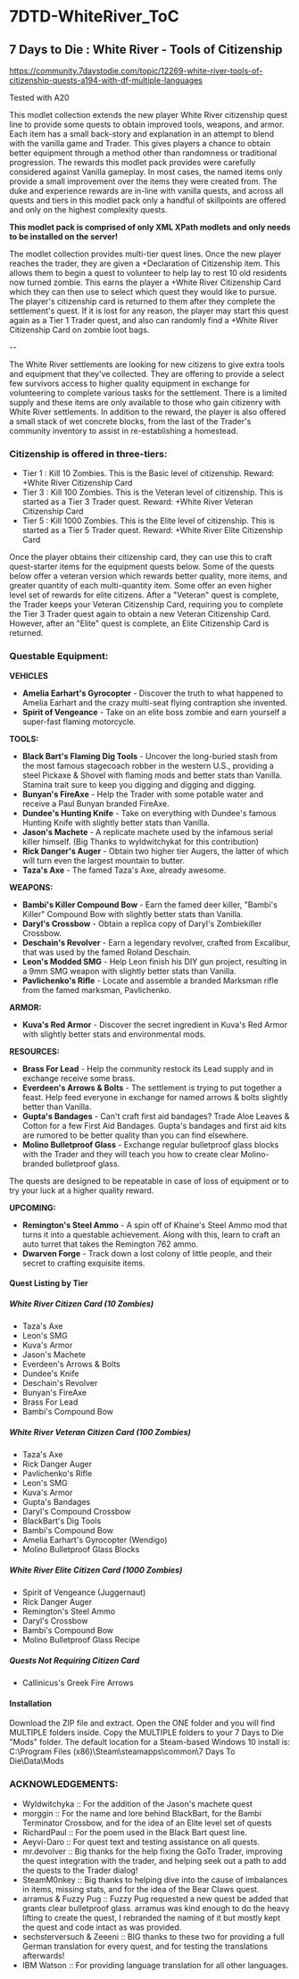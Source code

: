 # 7DTD-WhiteRiver_ToC

## 7 Days to Die : White River - Tools of Citizenship

<https://community.7daystodie.com/topic/12269-white-river-tools-of-citizenship-quests-a194-with-df-multiple-languages>

Tested with A20

This modlet collection extends the new player White River citizenship quest line to provide some quests to obtain improved tools, weapons, and armor. Each item has a small back-story and explanation in an attempt to blend with the vanilla game and Trader. This gives players a chance to obtain better equipment through a method other than randomness or traditional progression. The rewards this modlet pack provides were carefully considered against Vanilla gameplay. In most cases, the named items only provide a small improvement over the items they were created from. The duke and experience rewards are in-line with vanilla quests, and across all quests and tiers in this modlet pack only a handful of skillpoints are offered and only on the highest complexity quests.

**This modlet pack is comprised of only XML XPath modlets and only needs to be installed on the server!**

The modlet collection provides multi-tier quest lines. Once the new player reaches the trader, they are given a +Declaration of Citizenship item. This allows them to begin a quest to volunteer to help lay to rest 10 old residents now turned zombie. This earns the player a +White River Citizenship Card which they can then use to select which quest they would like to pursue. The player's citizenship card is returned to them after they complete the settlement's quest. If it is lost for any reason, the player may start this quest again as a Tier 1 Trader quest, and also can randomly find a +White River Citizenship Card on zombie loot bags.

--

The White River settlements are looking for new citizens to give extra tools and equipment that they've collected. They are offering to provide a select few survivors access to higher quality equipment in exchange for volunteering to complete various tasks for the settlement. There is a limited supply and these items are only available to those who gain citizenry with White River settlements. In addition to the reward, the player is also offered a small stack of wet concrete blocks, from the last of the Trader's community inventory to assist in re-establishing a homestead.

### Citizenship is offered in three-tiers:

- Tier 1 : Kill 10 Zombies. This is the Basic level of citizenship. Reward: +White River Citizenship Card
- Tier 3 : Kill 100 Zombies. This is the Veteran level of citizenship. This is started as a Tier 3 Trader quest. Reward: +White River Veteran Citizenship Card
- Tier 5 : Kill 1000 Zombies. This is the Elite level of citizenship. This is started as a Tier 5 Trader quest. Reward: +White River Elite Citizenship Card

Once the player obtains their citizenship card, they can use this to craft quest-starter items for the equipment quests below. Some of the quests below offer a veteran version which rewards better quality, more items, and greater quantity of each multi-quantity item. Some offer an even higher level set of rewards for elite citizens. After a "Veteran" quest is complete, the Trader keeps your Veteran Citizenship Card, requiring you to complete the Tier 3 Trader quest again to obtain a new Veteran Citizenship Card. However, after an "Elite" quest is complete, an Elite Citizenship Card is returned.

### Questable Equipment:

**VEHICLES**

- **Amelia Earhart's Gyrocopter** - Discover the truth to what happened to Amelia Earhart and the crazy multi-seat flying contraption she invented.
- **Spirit of Vengeance** - Take on an elite boss zombie and earn yourself a super-fast flaming motorcycle.

**TOOLS:**

- **Black Bart's Flaming Dig Tools** - Uncover the long-buried stash from the most famous stagecoach robber in the western U.S., providing a steel Pickaxe & Shovel with flaming mods and better stats than Vanilla. Stamina trait sure to keep you digging and digging and digging.
- **Bunyan's FireAxe** - Help the Trader with some potable water and receive a Paul Bunyan branded FireAxe.
- **Dundee's Hunting Knife** - Take on everything with Dundee's famous Hunting Knife with slightly better stats than Vanilla.
- **Jason's Machete** - A replicate machete used by the infamous serial killer himself. (Big Thanks to wyldwitchykat for this contribution)
- **Rick Danger's Auger** - Obtain two higher tier Augers, the latter of which will turn even the largest mountain to butter.
- **Taza's Axe** - The famed Taza's Axe, already awesome.

**WEAPONS:**

- **Bambi's Killer Compound Bow** - Earn the famed deer killer, "Bambi's Killer" Compound Bow with slightly better stats than Vanilla.
- **Daryl's Crossbow** - Obtain a replica copy of Daryl's Zombiekiller Crossbow.
- **Deschain's Revolver** - Earn a legendary revolver, crafted from Excalibur, that was used by the famed Roland Deschain.
- **Leon's Modded SMG** - Help Leon finish his DIY gun project, resulting in a 9mm SMG weapon with slightly better stats than Vanilla.
- **Pavlichenko's Rifle** - Locate and assemble a branded Marksman rifle from the famed marksman, Pavlichenko.

**ARMOR:**

- **Kuva's Red Armor** - Discover the secret ingredient in Kuva's Red Armor with slightly better stats and environmental mods.

**RESOURCES:**

- **Brass For Lead** - Help the community restock its Lead supply and in exchange receive some brass.
- **Everdeen's Arrows & Bolts** - The settlement is trying to put together a feast. Help feed everyone in exchange for named arrows & bolts slightly better than Vanilla.
- **Gupta's Bandages** - Can't craft first aid bandages? Trade Aloe Leaves & Cotton for a few First Aid Bandages. Gupta's bandages and first aid kits are rumored to be better quality than you can find elsewhere.
- **Molino Bulletproof Glass** - Exchange regular bulletproof glass blocks with the Trader and they will teach you how to create clear Molino-branded bulletproof glass.

The quests are designed to be repeatable in case of loss of equipment or to try your luck at a higher quality reward.

**UPCOMING:**
- **Remington's Steel Ammo** - A spin off of Khaine's Steel Ammo mod that turns it into a questable achievement. Along with this, learn to craft an auto turret that takes the Remington 762 ammo.
- **Dwarven Forge** - Track down a lost colony of little people, and their secret to crafting exquisite items.


#### Quest Listing by Tier

##### White River Citizen Card (10 Zombies)

- Taza's Axe
- Leon's SMG
- Kuva's Armor
- Jason's Machete
- Everdeen's Arrows & Bolts
- Dundee's Knife
- Deschain's Revolver
- Bunyan's FireAxe
- Brass For Lead
- Bambi's Compound Bow

##### White River Veteran Citizen Card (100 Zombies)

- Taza's Axe
- Rick Danger Auger
- Pavlichenko's Rifle
- Leon's SMG
- Kuva's Armor
- Gupta's Bandages
- Daryl's Compound Crossbow
- BlackBart's Dig Tools
- Bambi's Compound Bow
- Amelia Earhart's Gyrocopter (Wendigo)
- Molino Bulletproof Glass Blocks

##### White River Elite Citizen Card (1000 Zombies)

- Spirit of Vengeance (Juggernaut)
- Rick Danger Auger
- Remington's Steel Ammo
- Daryl's Crossbow
- Bambi's Compound Bow
- Molino Bulletproof Glass Recipe

##### Quests Not Requiring Citizen Card

- Callinicus's Greek Fire Arrows

#### Installation

Download the ZIP file and extract. Open the ONE folder and you will find MULTIPLE folders inside. Copy the MULTIPLE folders to your 7 Days to Die "Mods" folder. The default location for a Steam-based Windows 10 install is: C:\Program Files (x86)\Steam\steamapps\common\7 Days To Die\Data\Mods

### ACKNOWLEDGEMENTS:

- Wyldwitchyka :: For the addition of the Jason's machete quest
- morggin :: For the name and lore behind BlackBart, for the Bambi Terminator Crossbow, and for the idea of an Elite level set of quests
- RichardPaul :: For the poem used in the Black Bart quest line.
- Aeyvi-Daro :: For quest text and testing assistance on all quests.
- mr.devolver :: Big thanks for the help fixing the GoTo Trader, improving the quest integration with the trader, and helping seek out a path to add the quests to the Trader dialog!
- SteamM0nkey :: Big thanks to helping dive into the cause of imbalances in items, missing stats, and for the idea of the Bear Claws quest.
- arramus & Fuzzy Pug :: Fuzzy Pug requested a new quest be added that grants clear bulletproof glass. arramus was kind enough to do the heavy lifting to create the quest, I rebranded the naming of it but mostly kept the quest and code intact as was provided.
- sechsterversuch & Zeeeni :: BIG thanks to these two for providing a full German translation for every quest, and for testing the translations afterwards!
- IBM Watson :: For providing language translation for all other languages.
